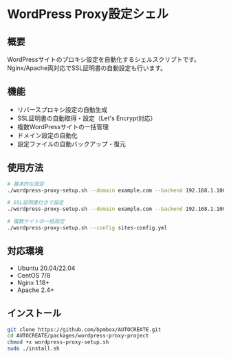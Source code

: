 # WordPress Proxy設定シェル

## 概要
WordPressサイトのプロキシ設定を自動化するシェルスクリプトです。Nginx/Apache両対応でSSL証明書の自動設定も行います。

## 機能
- リバースプロキシ設定の自動生成
- SSL証明書の自動取得・設定（Let's Encrypt対応）
- 複数WordPressサイトの一括管理
- ドメイン設定の自動化
- 設定ファイルの自動バックアップ・復元

## 使用方法
```bash
# 基本的な設定
./wordpress-proxy-setup.sh --domain example.com --backend 192.168.1.100:8080

# SSL証明書付きで設定
./wordpress-proxy-setup.sh --domain example.com --backend 192.168.1.100:8080 --ssl

# 複数サイトの一括設定
./wordpress-proxy-setup.sh --config sites-config.yml
```

## 対応環境
- Ubuntu 20.04/22.04
- CentOS 7/8
- Nginx 1.18+
- Apache 2.4+

## インストール
```bash
git clone https://github.com/bpmbox/AUTOCREATE.git
cd AUTOCREATE/packages/wordpress-proxy-project
chmod +x wordpress-proxy-setup.sh
sudo ./install.sh
```
